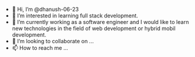 - 👋 Hi, I’m @dhanush-06-23
- 👀 I’m interested in learning full stack development.
- 🌱 I’m currently working as a software engineer and I would like to learn new technologies in the field of web development or hybrid mobil development.
- 💞️ I’m looking to collaborate on ...
- 📫 How to reach me ...

<!---
dhanush-06-23/dhanush-06-23 is a ✨ special ✨ repository because its `README.md` (this file) appears on your GitHub profile.
You can click the Preview link to take a look at your changes.
--->
